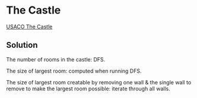 # The Castle

[USACO The Castle](http://cerberus.delos.com:790/usacoprob2?a=M0Nf1nD9T4B&S=castle)

## Solution

The number of rooms in the castle: DFS.

The size of largest room: computed when running DFS.

The size of largest room creatable by removing one wall & the single
wall to remove to make the largest room possible: iterate through
all walls.
